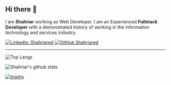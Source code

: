 
## Hi there 👋

I am **Shahriar** working as Web Developer. I am an Experienced **Fullstack Developer** with a demonstrated history of working in the information technology and services industry. 


[![Linkedin: Shahriared](https://img.shields.io/badge/-Shahriared-blue?style=flat-square&logo=Linkedin&logoColor=white&link=https://www.linkedin.com/in/shahriared/)](https://www.linkedin.com/in/shahriared/)
[![GitHub Shahriared](https://img.shields.io/github/followers/Shahriared?label=follow&style=social)](https://github.com/shahriared/)

---

![Top Langs](https://github-readme-stats.vercel.app/api/top-langs/?username=shahriared&layout=compact&theme=dark&hide_border=true)

![Shahriar's github stats](https://github-readme-stats.vercel.app/api?username=shahriared&show_icons=true&hide_border=true&theme=dark)

[![trophy](https://github-profile-trophy.vercel.app/?username=shahriared)](https://github.com/shahriared/github-profile-trophy)
